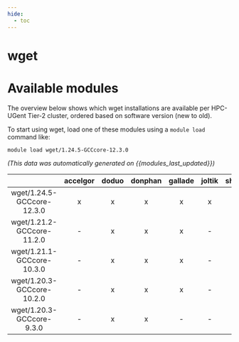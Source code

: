 ```yaml
---
hide:
  - toc
---
```


wget
====

# Available modules


The overview below shows which wget installations are available per HPC-UGent Tier-2 cluster, ordered based on software version (new to old).

To start using wget, load one of these modules using a `module load` command like:

```shell
module load wget/1.24.5-GCCcore-12.3.0
```

*(This data was automatically generated on {{modules_last_updated}})*  

| |accelgor|doduo|donphan|gallade|joltik|shinx|skitty|
| :---: | :---: | :---: | :---: | :---: | :---: | :---: | :---: |
|wget/1.24.5-GCCcore-12.3.0|x|x|x|x|x|x|x|
|wget/1.21.2-GCCcore-11.2.0|-|x|x|x|-|-|-|
|wget/1.21.1-GCCcore-10.3.0|-|x|x|x|-|-|-|
|wget/1.20.3-GCCcore-10.2.0|-|x|x|x|-|-|-|
|wget/1.20.3-GCCcore-9.3.0|-|x|x|-|-|-|-|

